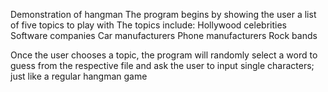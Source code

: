 Demonstration of hangman
The program begins by showing the user a list of five topics to play with
The topics include:
Hollywood celebrities
Software companies
Car manufacturers
Phone manufacturers
Rock bands

Once the user chooses a topic, the program will randomly select a word to guess from the respective file and ask the user to input single characters; just like a regular hangman game
